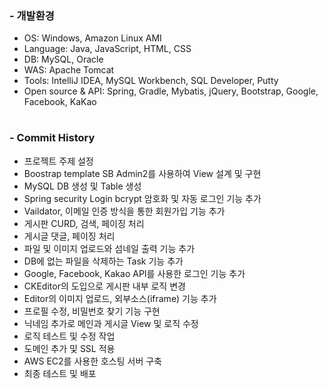 ### - 개발환경
- OS: Windows, Amazon Linux AMI
- Language: Java, JavaScript, HTML, CSS
- DB: MySQL, Oracle
- WAS: Apache Tomcat
- Tools: IntelliJ IDEA, MySQL Workbench, SQL Developer, Putty
- Open source & API: Spring, Gradle, Mybatis, jQuery, Bootstrap,
  Google, Facebook, KaKao   
  
#
     
### - Commit History
- 프로젝트 주제 설정
- Boostrap template SB Admin2를 사용하여 View 설계 및 구현
- MySQL DB 생성 및 Table 생성
- Spring security Login bcrypt 암호화 및 자동 로그인 기능 추가
- Vaildator, 이메일 인증 방식을 통한 회원가입 기능 추가
- 게시판 CURD, 검색, 페이징 처리
- 게시글 댓글, 페이징 처리
- 파일 및 이미지 업로드와 섬네일 출력 기능 추가
- DB에 없는 파일을 삭제하는 Task 기능 추가
- Google, Facebook, Kakao API를 사용한 로그인 기능 추가
- CKEditor의 도입으로 게시판 내부 로직 변경
- Editor의 이미지 업로드, 외부소스(iframe) 기능 추가
- 프로필 수정, 비밀번호 찾기 기능 구현
- 닉네임 추가로 메인과 게시글 View 및 로직 수정
- 로직 테스트 및 수정 작업
- 도메인 추가 및 SSL 적용
- AWS EC2를 사용한 호스팅 서버 구축
- 최종 테스트 및 배포

